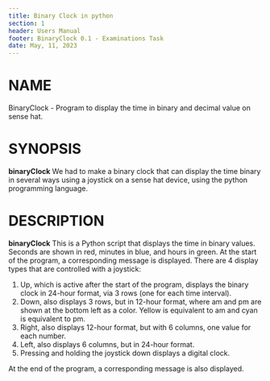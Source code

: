 ```yaml
---
title: Binary Clock in python
section: 1
header: Users Manual
footer: BinaryClock 0.1 - Examinations Task
date: May, 11, 2023
---
```

# NAME
BinaryClock - Program to display the time in binary and decimal value on sense hat.

# SYNOPSIS
**binaryClock**
We had to make a binary clock that can display the time binary in several ways using a joystick on a sense hat device, using the python programming language.

# DESCRIPTION
**binaryClock** This is a Python script that displays the time in binary values. Seconds are shown in red, minutes in blue, and hours in green. At the start of the program, a corresponding message is displayed.
There are 4 display types that are controlled with a joystick:

1) Up, which is active after the start of the program, displays the binary clock in 24-hour format, via 3 rows (one for each time interval).
2) Down, also displays 3 rows, but in 12-hour format, where am and pm are shown at the bottom left as a color. Yellow is equivalent to am and cyan is equivalent to pm.
3) Right, also displays 12-hour format, but with 6 columns, one value for each number.
4) Left, also displays 6 columns, but in 24-hour format.
5)  Pressing and holding the joystick down displays a digital clock.

At the end of the program, a corresponding message is also displayed.
